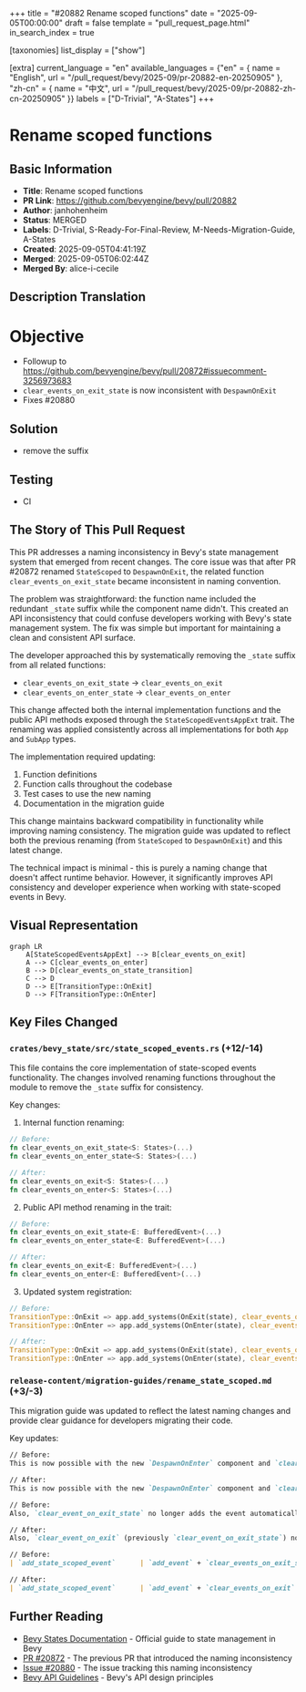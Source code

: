 +++
title = "#20882 Rename scoped functions"
date = "2025-09-05T00:00:00"
draft = false
template = "pull_request_page.html"
in_search_index = true

[taxonomies]
list_display = ["show"]

[extra]
current_language = "en"
available_languages = {"en" = { name = "English", url = "/pull_request/bevy/2025-09/pr-20882-en-20250905" }, "zh-cn" = { name = "中文", url = "/pull_request/bevy/2025-09/pr-20882-zh-cn-20250905" }}
labels = ["D-Trivial", "A-States"]
+++

# Rename scoped functions

## Basic Information
- **Title**: Rename scoped functions
- **PR Link**: https://github.com/bevyengine/bevy/pull/20882
- **Author**: janhohenheim
- **Status**: MERGED
- **Labels**: D-Trivial, S-Ready-For-Final-Review, M-Needs-Migration-Guide, A-States
- **Created**: 2025-09-05T04:41:19Z
- **Merged**: 2025-09-05T06:02:44Z
- **Merged By**: alice-i-cecile

## Description Translation
# Objective

- Followup to https://github.com/bevyengine/bevy/pull/20872#issuecomment-3256973683
- `clear_events_on_exit_state` is now inconsistent with `DespawnOnExit`
- Fixes #20880

## Solution

- remove the suffix

## Testing

- CI

## The Story of This Pull Request

This PR addresses a naming inconsistency in Bevy's state management system that emerged from recent changes. The core issue was that after PR #20872 renamed `StateScoped` to `DespawnOnExit`, the related function `clear_events_on_exit_state` became inconsistent in naming convention.

The problem was straightforward: the function name included the redundant `_state` suffix while the component name didn't. This created an API inconsistency that could confuse developers working with Bevy's state management system. The fix was simple but important for maintaining a clean and consistent API surface.

The developer approached this by systematically removing the `_state` suffix from all related functions:
- `clear_events_on_exit_state` → `clear_events_on_exit`
- `clear_events_on_enter_state` → `clear_events_on_enter`

This change affected both the internal implementation functions and the public API methods exposed through the `StateScopedEventsAppExt` trait. The renaming was applied consistently across all implementations for both `App` and `SubApp` types.

The implementation required updating:
1. Function definitions
2. Function calls throughout the codebase
3. Test cases to use the new naming
4. Documentation in the migration guide

This change maintains backward compatibility in functionality while improving naming consistency. The migration guide was updated to reflect both the previous renaming (from `StateScoped` to `DespawnOnExit`) and this latest change.

The technical impact is minimal - this is purely a naming change that doesn't affect runtime behavior. However, it significantly improves API consistency and developer experience when working with state-scoped events in Bevy.

## Visual Representation

```mermaid
graph LR
    A[StateScopedEventsAppExt] --> B[clear_events_on_exit]
    A --> C[clear_events_on_enter]
    B --> D[clear_events_on_state_transition]
    C --> D
    D --> E[TransitionType::OnExit]
    D --> F[TransitionType::OnEnter]
```

## Key Files Changed

### `crates/bevy_state/src/state_scoped_events.rs` (+12/-14)

This file contains the core implementation of state-scoped events functionality. The changes involved renaming functions throughout the module to remove the `_state` suffix for consistency.

Key changes:
1. Internal function renaming:
```rust
// Before:
fn clear_events_on_exit_state<S: States>(...)
fn clear_events_on_enter_state<S: States>(...)

// After:
fn clear_events_on_exit<S: States>(...)
fn clear_events_on_enter<S: States>(...)
```

2. Public API method renaming in the trait:
```rust
// Before:
fn clear_events_on_exit_state<E: BufferedEvent>(...)
fn clear_events_on_enter_state<E: BufferedEvent>(...)

// After:
fn clear_events_on_exit<E: BufferedEvent>(...)
fn clear_events_on_enter<E: BufferedEvent>(...)
```

3. Updated system registration:
```rust
// Before:
TransitionType::OnExit => app.add_systems(OnExit(state), clear_events_on_exit_state::<S>),
TransitionType::OnEnter => app.add_systems(OnEnter(state), clear_events_on_enter_state::<S>)

// After:
TransitionType::OnExit => app.add_systems(OnExit(state), clear_events_on_exit::<S>),
TransitionType::OnEnter => app.add_systems(OnEnter(state), clear_events_on_enter::<S>)
```

### `release-content/migration-guides/rename_state_scoped.md` (+3/-3)

This migration guide was updated to reflect the latest naming changes and provide clear guidance for developers migrating their code.

Key updates:
```markdown
// Before:
This is now possible with the new `DespawnOnEnter` component and `clear_events_on_enter_state` method.

// After:
This is now possible with the new `DespawnOnEnter` component and `clear_events_on_enter` method.

// Before:
Also, `clear_event_on_exit_state` no longer adds the event automatically...

// After:
Also, `clear_event_on_exit` (previously `clear_event_on_exit_state`) no longer adds the event automatically...

// Before:
| `add_state_scoped_event`      | `add_event` + `clear_events_on_exit_state` |

// After:
| `add_state_scoped_event`      | `add_event` + `clear_events_on_exit` |
```

## Further Reading

- [Bevy States Documentation](https://bevyengine.org/learn/books/introduction/states) - Official guide to state management in Bevy
- [PR #20872](https://github.com/bevyengine/bevy/pull/20872) - The previous PR that introduced the naming inconsistency
- [Issue #20880](https://github.com/bevyengine/bevy/issues/20880) - The issue tracking this naming inconsistency
- [Bevy API Guidelines](https://github.com/bevyengine/bevy/blob/main/docs/plugins_guidelines.md#api-guidelines) - Bevy's API design principles
